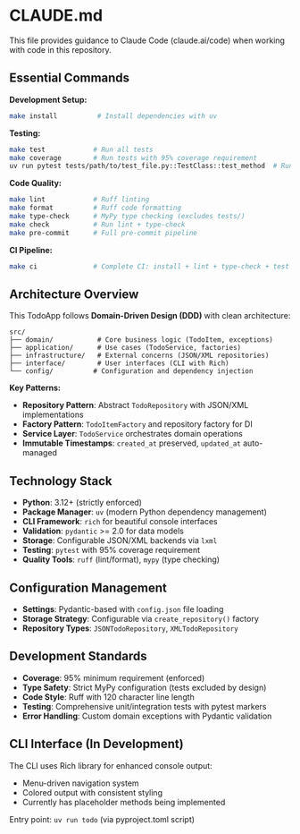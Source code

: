 # CLAUDE.md

This file provides guidance to Claude Code (claude.ai/code) when working with code in this repository.

## Essential Commands

**Development Setup:**
```bash
make install          # Install dependencies with uv
```

**Testing:**
```bash
make test            # Run all tests
make coverage        # Run tests with 95% coverage requirement
uv run pytest tests/path/to/test_file.py::TestClass::test_method  # Run single test
```

**Code Quality:**
```bash
make lint            # Ruff linting
make format          # Ruff code formatting
make type-check      # MyPy type checking (excludes tests/)
make check           # Run lint + type-check
make pre-commit      # Full pre-commit pipeline
```

**CI Pipeline:**
```bash
make ci              # Complete CI: install + lint + type-check + test + coverage
```

## Architecture Overview

This TodoApp follows **Domain-Driven Design (DDD)** with clean architecture:

```
src/
├── domain/           # Core business logic (TodoItem, exceptions)
├── application/      # Use cases (TodoService, factories)
├── infrastructure/   # External concerns (JSON/XML repositories)
├── interface/        # User interfaces (CLI with Rich)
└── config/          # Configuration and dependency injection
```

**Key Patterns:**
- **Repository Pattern**: Abstract `TodoRepository` with JSON/XML implementations
- **Factory Pattern**: `TodoItemFactory` and repository factory for DI
- **Service Layer**: `TodoService` orchestrates domain operations
- **Immutable Timestamps**: `created_at` preserved, `updated_at` auto-managed

## Technology Stack

- **Python**: 3.12+ (strictly enforced)
- **Package Manager**: `uv` (modern Python dependency management)
- **CLI Framework**: `rich` for beautiful console interfaces
- **Validation**: `pydantic` >= 2.0 for data models
- **Storage**: Configurable JSON/XML backends via `lxml`
- **Testing**: `pytest` with 95% coverage requirement
- **Quality Tools**: `ruff` (lint/format), `mypy` (type checking)

## Configuration Management

- **Settings**: Pydantic-based with `config.json` file loading
- **Storage Strategy**: Configurable via `create_repository()` factory
- **Repository Types**: `JSONTodoRepository`, `XMLTodoRepository`

## Development Standards

- **Coverage**: 95% minimum requirement (enforced)
- **Type Safety**: Strict MyPy configuration (tests excluded by design)
- **Code Style**: Ruff with 120 character line length
- **Testing**: Comprehensive unit/integration tests with pytest markers
- **Error Handling**: Custom domain exceptions with Pydantic validation

## CLI Interface (In Development)

The CLI uses Rich library for enhanced console output:
- Menu-driven navigation system
- Colored output with consistent styling
- Currently has placeholder methods being implemented

Entry point: `uv run todo` (via pyproject.toml script)
